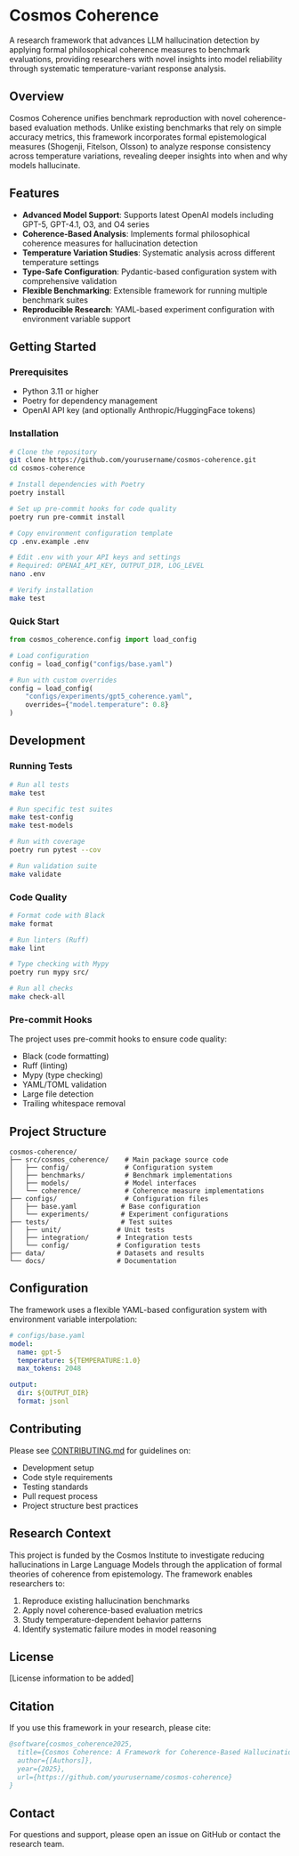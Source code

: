 # Cosmos Coherence

A research framework that advances LLM hallucination detection by applying formal philosophical coherence measures to benchmark evaluations, providing researchers with novel insights into model reliability through systematic temperature-variant response analysis.

## Overview

Cosmos Coherence unifies benchmark reproduction with novel coherence-based evaluation methods. Unlike existing benchmarks that rely on simple accuracy metrics, this framework incorporates formal epistemological measures (Shogenji, Fitelson, Olsson) to analyze response consistency across temperature variations, revealing deeper insights into when and why models hallucinate.

## Features

- **Advanced Model Support**: Supports latest OpenAI models including GPT-5, GPT-4.1, O3, and O4 series
- **Coherence-Based Analysis**: Implements formal philosophical coherence measures for hallucination detection
- **Temperature Variation Studies**: Systematic analysis across different temperature settings
- **Type-Safe Configuration**: Pydantic-based configuration system with comprehensive validation
- **Flexible Benchmarking**: Extensible framework for running multiple benchmark suites
- **Reproducible Research**: YAML-based experiment configuration with environment variable support

## Getting Started

### Prerequisites

- Python 3.11 or higher
- Poetry for dependency management
- OpenAI API key (and optionally Anthropic/HuggingFace tokens)

### Installation

```bash
# Clone the repository
git clone https://github.com/yourusername/cosmos-coherence.git
cd cosmos-coherence

# Install dependencies with Poetry
poetry install

# Set up pre-commit hooks for code quality
poetry run pre-commit install

# Copy environment configuration template
cp .env.example .env

# Edit .env with your API keys and settings
# Required: OPENAI_API_KEY, OUTPUT_DIR, LOG_LEVEL
nano .env

# Verify installation
make test
```

### Quick Start

```python
from cosmos_coherence.config import load_config

# Load configuration
config = load_config("configs/base.yaml")

# Run with custom overrides
config = load_config(
    "configs/experiments/gpt5_coherence.yaml",
    overrides={"model.temperature": 0.8}
)
```

## Development

### Running Tests

```bash
# Run all tests
make test

# Run specific test suites
make test-config
make test-models

# Run with coverage
poetry run pytest --cov

# Run validation suite
make validate
```

### Code Quality

```bash
# Format code with Black
make format

# Run linters (Ruff)
make lint

# Type checking with Mypy
poetry run mypy src/

# Run all checks
make check-all
```

### Pre-commit Hooks

The project uses pre-commit hooks to ensure code quality:
- Black (code formatting)
- Ruff (linting)
- Mypy (type checking)
- YAML/TOML validation
- Large file detection
- Trailing whitespace removal

## Project Structure

```
cosmos-coherence/
├── src/cosmos_coherence/    # Main package source code
│   ├── config/              # Configuration system
│   ├── benchmarks/          # Benchmark implementations
│   ├── models/              # Model interfaces
│   └── coherence/           # Coherence measure implementations
├── configs/                 # Configuration files
│   ├── base.yaml           # Base configuration
│   └── experiments/        # Experiment configurations
├── tests/                  # Test suites
│   ├── unit/              # Unit tests
│   ├── integration/       # Integration tests
│   └── config/            # Configuration tests
├── data/                  # Datasets and results
└── docs/                  # Documentation
```

## Configuration

The framework uses a flexible YAML-based configuration system with environment variable interpolation:

```yaml
# configs/base.yaml
model:
  name: gpt-5
  temperature: ${TEMPERATURE:1.0}
  max_tokens: 2048

output:
  dir: ${OUTPUT_DIR}
  format: jsonl
```

## Contributing

Please see [CONTRIBUTING.md](CONTRIBUTING.md) for guidelines on:
- Development setup
- Code style requirements
- Testing standards
- Pull request process
- Project structure best practices

## Research Context

This project is funded by the Cosmos Institute to investigate reducing hallucinations in Large Language Models through the application of formal theories of coherence from epistemology. The framework enables researchers to:

1. Reproduce existing hallucination benchmarks
2. Apply novel coherence-based evaluation metrics
3. Study temperature-dependent behavior patterns
4. Identify systematic failure modes in model reasoning

## License

[License information to be added]

## Citation

If you use this framework in your research, please cite:

```bibtex
@software{cosmos_coherence2025,
  title={Cosmos Coherence: A Framework for Coherence-Based Hallucination Detection},
  author={[Authors]},
  year={2025},
  url={https://github.com/yourusername/cosmos-coherence}
}
```

## Contact

For questions and support, please open an issue on GitHub or contact the research team.
